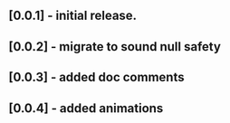 ## [0.0.1] - initial release.
## [0.0.2] - migrate to sound null safety
## [0.0.3] - added doc comments
## [0.0.4] - added animations
